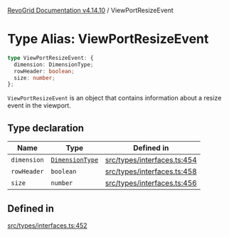 [RevoGrid Documentation v4.14.10](README.md) / ViewPortResizeEvent

# Type Alias: ViewPortResizeEvent

```ts
type ViewPortResizeEvent: {
  dimension: DimensionType;
  rowHeader: boolean;
  size: number;
};
```

`ViewPortResizeEvent` is an object that contains information about a resize
event in the viewport.

## Type declaration

| Name | Type | Defined in |
| ------ | ------ | ------ |
| `dimension` | [`DimensionType`](TypeAlias.DimensionType.md) | [src/types/interfaces.ts:454](https://github.com/revolist/revogrid/blob/f8d663f4e4ad146b94baf570f65efe48aaaeae09/src/types/interfaces.ts#L454) |
| `rowHeader` | `boolean` | [src/types/interfaces.ts:458](https://github.com/revolist/revogrid/blob/f8d663f4e4ad146b94baf570f65efe48aaaeae09/src/types/interfaces.ts#L458) |
| `size` | `number` | [src/types/interfaces.ts:456](https://github.com/revolist/revogrid/blob/f8d663f4e4ad146b94baf570f65efe48aaaeae09/src/types/interfaces.ts#L456) |

## Defined in

[src/types/interfaces.ts:452](https://github.com/revolist/revogrid/blob/f8d663f4e4ad146b94baf570f65efe48aaaeae09/src/types/interfaces.ts#L452)
